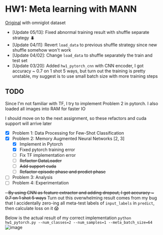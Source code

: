 # HW1: Meta learning with MANN

[Original](http://cs330.stanford.edu/material/hw1_updated.zip) with omniglot dataset

- [Update 05/13]: Fixed abnormal training result with shuffle separate strategy :beetle: 
- [Update 04/11]: Revert `load_data` to previous shuffle strategy since new shuffle somehow won't work
- [Update 04/02]: Change `load_data` to shuffle separately the train and test set
- [Update 03/20]: Added `hw1_pytorch_cnn` with CNN encoder, I got accuracy ~ 0.7 on 1 shot 5 ways, but turn out the 
training is pretty unstable, my suggest is to use small batch size with more training steps

## TODO
Since I'm not familiar with TF, I try to implement Problem 2 in pytorch. I also loaded all images into RAM for faster IO

I should move on to the next assignment, so these refactors and cuda support will arrive later 

- [x] Problem 1: Data Processing for Few-Shot Classification
- [x] Problem 2: Memory Augmented Neural Networks [2, 3]
    - [x] Implement in Pytorch
    - [x] Fixed pytorch training error
    - [ ] Fix TF implementation error
    - [ ] ~~Refactor DataLoader~~
    - [ ] ~~Add support cuda~~
    - [ ] ~~Refactor episode phase and predict phase~~
- [ ] Problem 3: Analysis
- [ ] Problem 4: Experimentation

~~- By using CNN as feature extractor and adding dropout, I got accuracy ~ 0.7 on 1 shot 5 ways~~ Turn out this 
overwhelming result comes from my bug that I accidentally zero-ing all meta-test labels of `input_labels` in `predict`, then calculate loss 
on it :scream: 

Below is the actual result of my correct implementation 
`python hw1_pytorch.py --num_classes=2 --num_samples=1 --meta_batch_size=64`
![image](output/k1n2.png)
